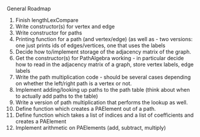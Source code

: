 General Roadmap

1. Finish lengthLexCompare
2. Write constructor(s) for vertex and edge
3. Write constructor for paths
4. Printing function for a path (and vertex/edge) (as well as  - two versions: one just prints ids of edges/vertices, one that uses the labels
5. Decide how to/implement storage of the adjacency matrix of the graph.
6. Get the constructor(s) for PathAlgebra working - in particular decide how to read in the adjacency matrix
   of a graph, store vertex labels, edge labels
7. Write the path multiplication code - should be several cases depending on whether the left/right
   path is a vertex or not.
8. Implement adding/looking up paths to the path table (think about when to actually add paths to the table)
9. Write a version of path multiplication that performs the lookup as well.
10. Define function which creates a PAElement out of a path.
11. Define function which takes a list of indices and a list of coefficients and creates a PAElement
12. Implement arithmetic on PAElements (add, subtract, multiply)